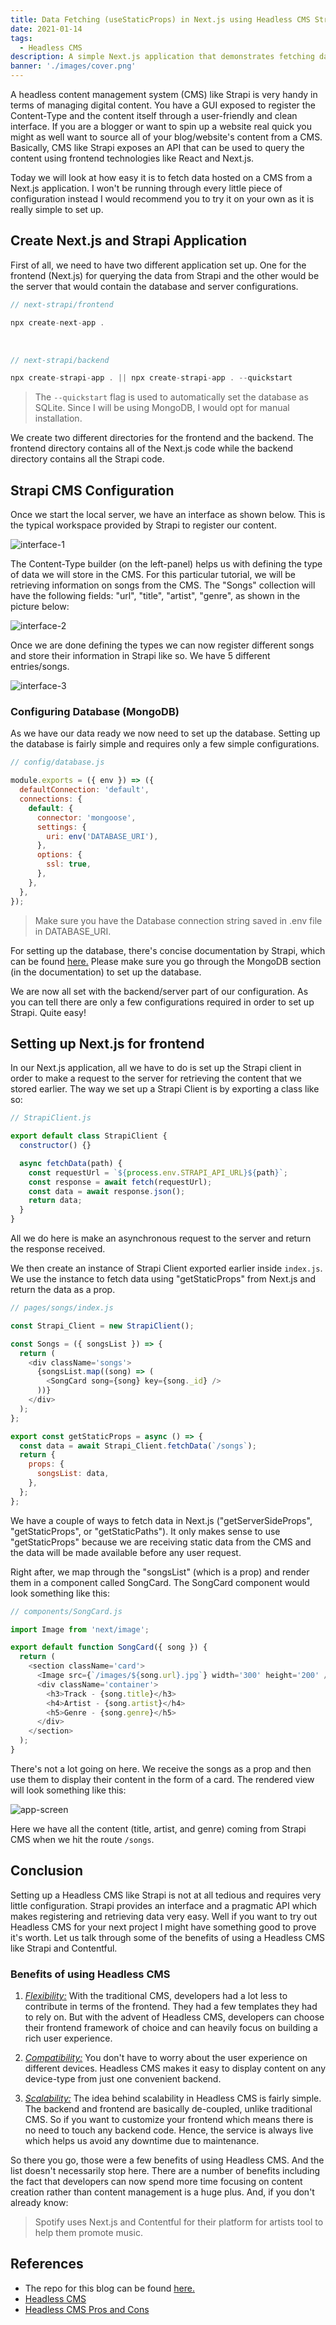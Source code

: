 ```yaml
---
title: Data Fetching (useStaticProps) in Next.js using Headless CMS Strapi.
date: 2021-01-14
tags:
  - Headless CMS
description: A simple Next.js application that demonstrates fetching data hosted on a Headless CMS called Strapi through an API.
banner: './images/cover.png'
---
```


A headless content management system (CMS) like Strapi is very handy in terms of managing digital content. You have a GUI exposed to register the Content-Type and the content itself through a user-friendly and clean interface. If you are a blogger or want to spin up a website real quick you might as well want to source all of your blog/website's content from a CMS. Basically, CMS like Strapi exposes an API that can be used to query the content using frontend technologies like React and Next.js.

Today we will look at how easy it is to fetch data hosted on a CMS from a Next.js application. I won't be running through every little piece of configuration instead I would recommend you to try it on your own as it is really simple to set up.

## Create Next.js and Strapi Application

First of all, we need to have two different application set up. One for the frontend (Next.js) for querying the data from Strapi and the other would be the server that would contain the database and server configurations.

```js
// next-strapi/frontend

npx create-next-app .
```

<br/>

```js
// next-strapi/backend

npx create-strapi-app . || npx create-strapi-app . --quickstart
```

> The `--quickstart` flag is used to automatically set the database as SQLite. Since I will be using MongoDB, I would opt for manual installation.

We create two different directories for the frontend and the backend. The frontend directory contains all of the Next.js code while the backend directory contains all the Strapi code.

## Strapi CMS Configuration

Once we start the local server, we have an interface as shown below. This is the typical workspace provided by Strapi to register our content.

<div className="Image__Small">
  <img src="./images/1.png" alt="interface-1" />
</div>

The Content-Type builder (on the left-panel) helps us with defining the type of data we will store in the CMS. For this particular tutorial, we will be retrieving information on songs from the CMS. The "Songs" collection will have the following fields: "url", "title", "artist", "genre", as shown in the picture below:

<div className="Image__Small">
  <img src="./images/2.png" alt="interface-2" />
</div>

Once we are done defining the types we can now register different songs and store their information in Strapi like so. We have 5 different entries/songs.

<div className="Image__Small">
  <img src="./images/3.png" alt="interface-3" />
</div>

### Configuring Database (MongoDB)

As we have our data ready we now need to set up the database. Setting up the database is fairly simple and requires only a few simple configurations.

```js {7}
// config/database.js

module.exports = ({ env }) => ({
  defaultConnection: 'default',
  connections: {
    default: {
      connector: 'mongoose',
      settings: {
        uri: env('DATABASE_URI'),
      },
      options: {
        ssl: true,
      },
    },
  },
});
```

> Make sure you have the Database connection string saved in .env file in DATABASE_URI.

For setting up the database, there's concise documentation by Strapi, which can be found [here.](https://strapi.io/documentation/developer-docs/latest/guides/databases.html) Please make sure you go through the MongoDB section (in the documentation) to set up the database.

We are now all set with the backend/server part of our configuration. As you can tell there are only a few configurations required in order to set up Strapi. Quite easy!

## Setting up Next.js for frontend

In our Next.js application, all we have to do is set up the Strapi client in order to make a request to the server for retrieving the content that we stored earlier. The way we set up a Strapi Client is by exporting a class like so:

```js
// StrapiClient.js

export default class StrapiClient {
  constructor() {}

  async fetchData(path) {
    const requestUrl = `${process.env.STRAPI_API_URL}${path}`;
    const response = await fetch(requestUrl);
    const data = await response.json();
    return data;
  }
}
```

All we do here is make an asynchronous request to the server and return the response received.

We then create an instance of Strapi Client exported earlier inside `index.js`. We use the instance to fetch data using "getStaticProps" from Next.js and return the data as a prop.

```js
// pages/songs/index.js

const Strapi_Client = new StrapiClient();

const Songs = ({ songsList }) => {
  return (
    <div className='songs'>
      {songsList.map((song) => (
        <SongCard song={song} key={song._id} />
      ))}
    </div>
  );
};

export const getStaticProps = async () => {
  const data = await Strapi_Client.fetchData(`/songs`);
  return {
    props: {
      songsList: data,
    },
  };
};
```

We have a couple of ways to fetch data in Next.js ("getServerSideProps", "getStaticProps", or "getStaticPaths"). It only makes sense to use "getStaticProps" because we are receiving static data from the CMS and the data will be made available before any user request.

Right after, we map through the "songsList" (which is a prop) and render them in a component called SongCard. The SongCard component would look something like this:

```js
// components/SongCard.js

import Image from 'next/image';

export default function SongCard({ song }) {
  return (
    <section className='card'>
      <Image src={`/images/${song.url}.jpg`} width='300' height='200' />
      <div className='container'>
        <h3>Track - {song.title}</h3>
        <h4>Artist - {song.artist}</h4>
        <h5>Genre - {song.genre}</h5>
      </div>
    </section>
  );
}
```

There's not a lot going on here. We receive the songs as a prop and then use them to display their content in the form of a card. The rendered view will look something like this:

<div className="Image__Medium">
  <img src="./images/app-screen.png" alt="app-screen" />
</div>

Here we have all the content (title, artist, and genre) coming from Strapi CMS when we hit the route `/songs`.

## Conclusion

Setting up a Headless CMS like Strapi is not at all tedious and requires very little configuration. Strapi provides an interface and a pragmatic API which makes registering and retrieving data very easy. Well if you want to try out Headless CMS for your next project I might have something good to prove it's worth. Let us talk through some of the benefits of using a Headless CMS like Strapi and Contentful.

### Benefits of using Headless CMS

1. <u><i>Flexibility:</i></u> With the traditional CMS, developers had a lot less to contribute in terms of the frontend. They had a few templates they had to rely on. But with the advent of Headless CMS, developers can choose their frontend framework of choice and can heavily focus on building a rich user experience.

2. <u><i>Compatibility:</i></u> You don't have to worry about the user experience on different devices. Headless CMS makes it easy to display content on any device-type from just one convenient backend.

3. <u><i>Scalability:</i></u> The idea behind scalability in Headless CMS is fairly simple. The backend and frontend are basically de-coupled, unlike traditional CMS. So if you want to customize your frontend which means there is no need to touch any backend code. Hence, the service is always live which helps us avoid any downtime due to maintenance.

So there you go, those were a few benefits of using Headless CMS. And the list doesn't necessarily stop here. There are a number of benefits including the fact that developers can now spend more time focusing on content creation rather than content management is a huge plus. And, if you don't already know:

> Spotify uses Next.js and Contentful for their platform for artists tool to help them promote music.

## References

- The repo for this blog can be found [here.](https://github.com/Boro23-wq/Next.js-Strapi-CMS)
- [Headless CMS](https://www.keycdn.com/blog/headless-cms)
- [Headless CMS Pros and Cons](https://www.softkraft.co/headless-cms-pros-cons/)
